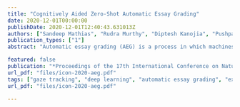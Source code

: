 ```yaml
---
title: "Cognitively Aided Zero-Shot Automatic Essay Grading"
date: 2020-12-01T00:00:00
publishDate: 2020-12-01T12:40:43.631013Z
authors: ["Sandeep Mathias", "Rudra Murthy", "Diptesh Kanojia", "Pushpak Bhattacharyya"]
publication_types: ["1"]
abstract: "Automatic essay grading (AEG) is a process in which machines assign a grade to an essay written in response to a topic, called the prompt. Zero-shot AEG is when we train a system to grade essays written to a new prompt which was not present in our training data. In this paper, we describe a solution to the problem of zero-shot automatic essay grading, using cognitive information, in the form of gaze behaviour. Our experiments show that using gaze behaviour helps in improving the performance of AEG systems, especially when we provide a new essay written in response to a new prompt for scoring, by an average of almost 5 percentage points of QWK."

featured: false
publication: "*Proceedings of the 17th International Conference on Natural Language Processing (ICON)*"
url_pdf: "files/icon-2020-aeg.pdf"
tags: ["gaze tracking", "deep learning", "automatic essay grading", "experimental", "zero-shot"]
url_pdf: "files/icon-2020-aeg.pdf"

---
```

